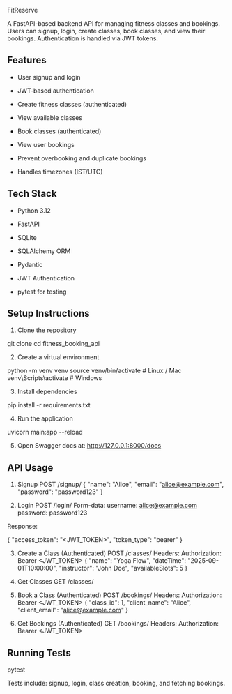 FitReserve

A FastAPI-based backend API for managing fitness classes and bookings. Users can signup, login, create classes, book classes, and view their bookings. Authentication is handled via JWT tokens.
## Features

- User signup and login

- JWT-based authentication

- Create fitness classes (authenticated)

- View available classes

- Book classes (authenticated)

- View user bookings

- Prevent overbooking and duplicate bookings

- Handles timezones (IST/UTC)


## Tech Stack
- Python 3.12

- FastAPI

- SQLite

- SQLAlchemy ORM

- Pydantic

- JWT Authentication

- pytest for testing
## Setup Instructions
1. Clone the repository

git clone <your-repo-url>
cd fitness_booking_api


2. Create a virtual environment

python -m venv venv
source venv/bin/activate      # Linux / Mac
venv\Scripts\activate         # Windows


3. Install dependencies

pip install -r requirements.txt


4. Run the application

uvicorn main:app --reload


5. Open Swagger docs at:
http://127.0.0.1:8000/docs
## API Usage
1. Signup
POST /signup/
{
  "name": "Alice",
  "email": "alice@example.com",
  "password": "password123"
}

2. Login
POST /login/
Form-data:
username: alice@example.com
password: password123


Response:

{
  "access_token": "<JWT_TOKEN>",
  "token_type": "bearer"
}

3. Create a Class (Authenticated)
POST /classes/
Headers: Authorization: Bearer <JWT_TOKEN>
{
  "name": "Yoga Flow",
  "dateTime": "2025-09-01T10:00:00",
  "instructor": "John Doe",
  "availableSlots": 5
}

4. Get Classes
GET /classes/

5. Book a Class (Authenticated)
POST /bookings/
Headers: Authorization: Bearer <JWT_TOKEN>
{
  "class_id": 1,
  "client_name": "Alice",
  "client_email": "alice@example.com"
}

6. Get Bookings (Authenticated)
GET /bookings/
Headers: Authorization: Bearer <JWT_TOKEN>
## Running Tests
pytest


Tests include: signup, login, class creation, booking, and fetching bookings.
